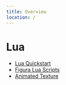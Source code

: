 ```yaml
---
title: Overview
location: /
---
```


# Lua

- [Lua Quickstart](/lua-quickstart)
- [Figura Lua Scripts](/figura-scripts)
- [Animated Texture](/animated-texture)